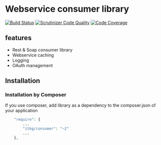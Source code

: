 Webservice consumer library
===========================

[![Build Status](https://travis-ci.org/itkg/consumer.png?branch=2.0)](https://travis-ci.org/itkg/consumer)
[![Scrutinizer Code Quality](https://scrutinizer-ci.com/g/pdenis/consumer/badges/quality-score.png?b=2.0)](https://scrutinizer-ci.com/g/pdenis/consumer/?branch=2.0)
[![Code Coverage](https://scrutinizer-ci.com/g/pdenis/consumer/badges/coverage.png?b=2.0)](https://scrutinizer-ci.com/g/pdenis/consumer/?branch=2.0)

## features
* Rest & Soap consumer library
* Webservice caching
* Logging
* OAuth management

## Installation

### Installation by Composer

If you use composer, add library as a dependency to the composer.json of your application

```php
    "require": {
        ...
        "itkg/consumer": "~2"
        ...
    },

```
